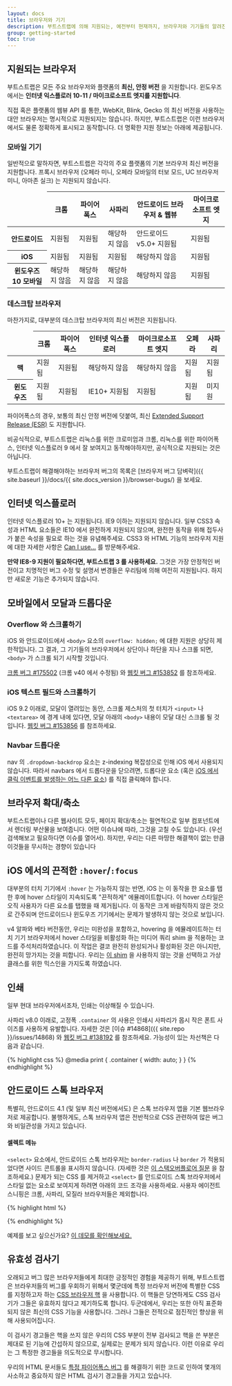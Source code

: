 ```yaml
---
layout: docs
title: 브라우저와 기기
description: 부트스트랩에 의해 지원되는, 예전부터 현재까지, 브라우저와 기기들의 알려진 특이점과 버그들을 관해 알아보세요. 
group: getting-started
toc: true
---
```


## 지원되는 브라우저

부트스트랩은 모든 주요 브라우저와 플랫폼의 **최신, 안정 버전** 을 지원합니다. 윈도우즈에서는 **인터넷 익스플로러 10-11 / 마이크로소프트 엣지를 지원합니다**.

직접 혹은 플랫폼의 웹뷰 API 를 통한, WebKit, Blink, Gecko 의 최신 버전을 사용하는 대안 브라우저는 명시적으로 지원되지는 않습니다. 하지만, 부트스트랩은 이런 브라우저에서도 물론 정확하게 표시되고 동작합니다. 더 명확한 지원 정보는 아래에 제공됩니다.   

### 모바일 기기

일반적으로 말하자면, 부트스트랩은 각각의 주요 플랫폼의 기본 브라우저 최신 버전을 지원합니다. 프록시 브라우저 (오페라 미니, 오페라 모바일의 터보 모드, UC 브라우저 미니, 아마존 실크) 는 지원되지 않습니다.  

<table class="table table-bordered table-striped">
  <thead>
    <tr>
      <td></td>
      <th>크롬</th>
      <th>파이어폭스</th>
      <th>사파리</th>
      <th>안드로이드 브라우저 &amp; 웹뷰</th>
      <th>마이크로소프트 엣지</th>
    </tr>
  </thead>
  <tbody>
    <tr>
      <th scope="row">안드로이드</th>
      <td class="text-success">지원됨</td>
      <td class="text-success">지원됨</td>
      <td class="text-muted">해당하지 않음</td>
      <td class="text-success">안드로이드 v5.0+ 지원됨</td>
      <td class="text-success">지원됨</td>
    </tr>
    <tr>
      <th scope="row">iOS</th>
      <td class="text-success">지원됨</td>
      <td class="text-success">지원됨</td>
      <td class="text-success">지원됨</td>
      <td class="text-muted">해당하지 않음</td>
      <td class="text-success">지원됨</td>
    </tr>
    <tr>
      <th scope="row">윈도우즈 10 모바일</th>
      <td class="text-muted">해당하지 않음</td>
      <td class="text-muted">해당하지 않음</td>
      <td class="text-muted">해당하지 않음</td>
      <td class="text-muted">해당하지 않음</td>
      <td class="text-success">지원됨</td>
    </tr>
  </tbody>
</table>

### 데스크탑 브라우저

마찬가지로, 대부분의 데스크탑 브라우저의 최신 버전은 지원됩니다.

<table class="table table-bordered table-striped">
  <thead>
    <tr>
      <td></td>
      <th>크롬</th>
      <th>파이어폭스</th>
      <th>인터넷 익스플로러</th>
      <th>마이크로소프트 엣지</th>
      <th>오페라</th>
      <th>사파리</th>
    </tr>
  </thead>
  <tbody>
    <tr>
      <th scope="row">맥</th>
      <td class="text-success">지원됨</td>
      <td class="text-success">지원됨</td>
      <td class="text-muted">해당하지 않음</td>
      <td class="text-muted">해당하지 않음</td>
      <td class="text-success">지원됨</td>
      <td class="text-success">지원됨</td>
    </tr>
    <tr>
      <th scope="row">윈도우즈</th>
      <td class="text-success">지원됨</td>
      <td class="text-success">지원됨</td>
      <td class="text-success">IE10+ 지원됨</td>
      <td class="text-success">지원됨</td>
      <td class="text-success">지원됨</td>
      <td class="text-danger">미지원</td>
    </tr>
  </tbody>
</table>

파이어폭스의 경우, 보통의 최신 안정 버전에 덧붙여, 최신 [Extended Support Release (ESR)](https://www.mozilla.org/en-US/firefox/organizations/faq/) 도 지원합니다.

비공식적으로, 부트스트랩은 리눅스를 위한 크로미엄과 크롬, 리눅스를 위한 파이어폭스, 인터넷 익스플로러 9 에서 잘 보여지고 동작해야하지만, 공식적으로 지원되는 것은 아닙니다.

부트스트랩이 해결해야하는 브라우저 버그의 목록은 [브라우저 버그 담벼락]({{ site.baseurl }}/docs/{{ site.docs_version }}/browser-bugs/) 을 보세요.

## 인터넷 익스플로러

인터넷 익스플로러 10+ 는 지원됩니다. IE9 이하는 지원되지 않습니다. 일부 CSS3 속성과 HTML 요소들은 IE10 에서 완전하게 지원되지 않으며, 완전한 동작을 위해 접두사가 붙은 속성을 필요로 하는 것을 유념해주세요. CSS3 와 HTML 기능의 브라우저 지원에 대한 자세한 사항은 [Can I use...](https://caniuse.com/) 를 방문해주세요. 

**만약 IE8-9 지원이 필요하다면, 부트스트랩 3 를 사용하세요.** 그것은 가장 안정적인 버전이고 치명적인 버그 수정 및 설명서 변경들은 우리팀에 의해 여전히 지원됩니다. 하지만 새로운 기능은 추가되지 않습니다.

## 모바일에서 모달과 드롭다운

### Overflow 와 스크롤하기

iOS 와 안드로이드에서 `<body>` 요소의 `overflow: hidden;` 에 대한 지원은 상당히 제한적입니다. 
그 결과, 그 기기들의 브라우저에서 상단이나 하단을 지나 스크롤 되면, `<body>` 가 스크롤 되기 시작할 것입니다.
 
[크롬 버그 #175502](https://bugs.chromium.org/p/chromium/issues/detail?id=175502) (크롬 v40 에서 수정됨) 와 [웹킷 버그 #153852](https://bugs.webkit.org/show_bug.cgi?id=153852) 를 참조하세요.

### iOS 텍스트 필드와 스크롤하기

iOS 9.2 이래로, 모달이 열려있는 동안, 스크롤 제스처의 첫 터치가 `<input>` 나 `<textarea>` 에 경계 내에 있다면, 모달 아래의 `<body>` 내용이 모달 대신 스크롤 될 것입니다. [웹킷 버그 #153856](https://bugs.webkit.org/show_bug.cgi?id=153856) 를 참조하세요.

### Navbar 드롭다운

nav 의 `.dropdown-backdrop` 요소는 z-indexing 복잡성으로 인해 iOS 에서 사용되지 않습니다. 따라서 navbars 에서 드롭다운을 닫으려면, 드롭다운 요소 (혹은 [iOS 에서 클릭 이벤트를 발생하는 어느 다른 요소](https://developer.mozilla.org/en-US/docs/Web/Events/click#Safari_Mobile)) 를 직접 클릭해야 합니다.

## 브라우저 확대/축소

부트스트랩이나 다른 웹사이트 모두, 페이지 확대/축소는 필연적으로 일부 컴포넌트에서 렌더링 부산물을 보여줍니다. 어떤 이슈냐에 따라, 그것을 고칠 수도 있습니다. (우선 검색해보고 필요하다면 이슈를 열어서). 하지만, 우리는 다른 마땅한 해결책이 없는 만큼 이것들을 무시하는 경향이 있습니다

## iOS 에서의 끈적한 `:hover`/`:focus`

대부분의 터치 기기에서 `:hover` 는 가능하지 않는 반면, iOS 는 이 동작을 한 요소를 탭한 후에 hover 스타일이 지속되도록 "끈적하게" 에뮬레이트합니다. 이 hover 스타일은 오직 사용자가 다른 요소를 탭했을 때 제거됩니다. 이 동작은 크게 바람직하지 않은 것으로 간주되며 안드로이드나 윈도우즈 기기에서는 문제가 발생하지 않는 것으로 보입니다. 

v4 알파와 베타 버전동안, 우리는 미완성을 포함하고, hovering 을 에뮬레이트하는 터치 기기 브라우저에서 hover 스타일을 비활성화 하는 미디어 쿼리 shim 을 적용하는 코드를 주석처리하였습니다. 이 작업은 결코 완전히 완성되거나 활성화된 것은 아니지만, 완전히 망가지는 것을 피합니다. 우리는 [이 shim](https://github.com/twbs/mq4-hover-shim) 을 사용하지 않는 것을 선택하고 가상클래스를 위한 믹스인을 가지도록 하였습니다.

## 인쇄

일부 현대 브라우저에서조차, 인쇄는 이상해질 수 있습니다.

사파리 v8.0 이래로, 고정폭 `.container` 의 사용은 인쇄시 사파리가 몹시 작은 폰트 사이즈를 사용하게 유발합니다. 자세한 것은 [이슈 #14868]({{ site.repo }}/issues/14868) 와 [웹킷 버그 #138192](https://bugs.webkit.org/show_bug.cgi?id=138192) 를 참조하세요. 가능성이 있는 차선책은 다음과 같습니다.

{% highlight css %}
@media print {
  .container {
    width: auto;
  }
}
{% endhighlight %}

## 안드로이드 스톡 브라우저

특별히, 안드로이드 4.1 (및 일부 최신 버전에서도) 은 스톡 브라우저 앱을 기본 웹브라우저로 제공합니다. 불행하게도, 스톡 브라우저 앱은 전반적으로 CSS 관련하여 많은 버그와 비일관성을 가지고 있습니다.

#### 셀렉트 메뉴

`<select>` 요소에서, 안드로이드 스톡 브라우저는 `border-radius` 나 `border` 가 적용되었다면 사이드 콘트롤을 표시하지 않습니다. (자세한 것은 [이 스택오버플로어 질문](https://stackoverflow.com/questions/14744437/html-select-box-not-showing-drop-down-arrow-on-android-version-4-0-when-set-with) 을 참조하세요.) 문제가 되는 CSS 를 제거하고 `<select>` 를 안드로이드 스톡 브라우저에서 스타일 없는 요소로 보여지게 하려면 아래의 코드 조각을 사용하세요. 사용자 에이전트 스니핑은 크롬, 사파리, 모질라 브라우저들은 제외합니다.

{% highlight html %}
<script>
$(function () {
  var nua = navigator.userAgent
  var isAndroid = (nua.indexOf('Mozilla/5.0') > -1 && nua.indexOf('Android ') > -1 && nua.indexOf('AppleWebKit') > -1 && nua.indexOf('Chrome') === -1)
  if (isAndroid) {
    $('select.form-control').removeClass('form-control').css('width', '100%')
  }
})
</script>
{% endhighlight %}

예제를 보고 싶으신가요? [이 데모를 확인해보세요.](http://jsbin.com/OyaqoDO/2)

## 유효성 검사기

오래되고 버그 많은 브라우저들에게 최대한 긍정적인 경험을 제공하기 위해, 부트스트랩은 브라우저들의 버그를 우회하기 위해서 몇군데에 특정 브라우저 버전에 특별한 CSS 를 지정하고자 하는 [CSS 브라우저 핵](http://browserhacks.com/) 을 사용합니다. 이 핵들은 당연하게도 CSS 검사기가 그들은 유효하지 않다고 제기하도록 합니다. 두군데에서, 우리는 또한 아직 표준화되지 않은 최신의 CSS 기능을 사용합니다. 그러나 그들은 전적으로 점진적인 향상을 위해 사용되어집니다.

이 검사기 경고들은 핵을 쓰지 않은 우리의 CSS 부분이 전부 검사되고 핵을 쓴 부분은 제대로 된 기능에 간섭하지 않으므로, 실제로는 문제가 되지 않습니다. 이런 이유로 우리는 그 특정한 경고들을 의도적으로 무시합니다.

우리의 HTML 문서들도 [특정 파이어폭스 버그](https://bugzilla.mozilla.org/show_bug.cgi?id=654072) 를 해결하기 위한 코드로 인하여 몇개의 사소하고 중요하지 않은 HTML 검사기 경고들을 가지고 있습니다.
